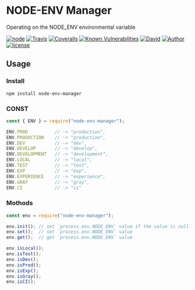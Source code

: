 # NODE-ENV Manager

Operating on the NODE_ENV environmental variable

[![node][NPM_URL]][NPM_HREF]
[![Travis][TRAVIS_URL]][TRAVIS_HREF]
[![Coveralls][COVERALLS_URL]][COVERALLS_HREF]
[![Known Vulnerabilities][SNYK_URL]][SNYK_HREF]
[![David][DAVID_URL]][DAVID_HREF]
[![Author][AUTHOR_URL]][AUTHOR_HREF]
[![license][LICENSE_URL]][LICENSE_HREF]

## Usage

### Install

```shell
npm install node-env-manager
```

### CONST

```javascript
const { ENV } = require("node-env-manager");

ENV.PROD          // -> "production",
ENV.PRODUCTION    // -> "production",
ENV.DEV           // -> "dev",
ENV.DEVELOP       // -> "develop",
ENV.DEVELOPMENT   // -> "development",
ENV.LOCAL         // -> "local",
ENV.TEST          // -> "test",
ENV.EXP           // -> "exp",
ENV.EXPERIENCE    // -> "experience",
ENV.GRAY          // -> "gray",
ENV.CI            // -> "ci"
```

### Mothods

```javascript
const env = require("node-env-manager");

env.init(); // set `process.env.NODE_ENV` value if the value is null
env.set();  // set `process.env.NODE_ENV` value
env.get();  // get `process.env.NODE_ENV` value

env.isLocal();
env.isTest();
env.isDev();
env.isProd();
env.isExp();
env.isGray();
env.isCI();
```

[NPM_URL]: https://img.shields.io/node/v/node-env-manager.svg?style=flat-square&maxAge=600
[NPM_HREF]: https://www.npmjs.com/package/node-env-manager
[TRAVIS_URL]: https://img.shields.io/travis/Arylo/nodenv/master.svg?style=flat-square&logo=travis&maxAge=600
[TRAVIS_HREF]: https://travis-ci.org/Arylo/nodenv
[COVERALLS_URL]: https://img.shields.io/coveralls/github/Arylo/nodenv/master.svg?style=flat-square&maxAge=600
[COVERALLS_HREF]: https://coveralls.io/github/Arylo/nodenv
[SNYK_URL]: https://snyk.io/test/github/Arylo/nodenv/badge.svg?style=flat-square&maxAge=600
[SNYK_HREF]: https://snyk.io/test/github/Arylo/nodenv
[DAVID_URL]: https://img.shields.io/david/Arylo/nodenv.svg?style=flat-square&maxAge=600
[DAVID_HREF]: https://github.com/Arylo/nodenv
[AUTHOR_URL]: https://img.shields.io/badge/Author-AryloYeung-blue.svg?style=flat-square&maxAge=7200
[AUTHOR_HREF]: https://github.com/arylo
[LICENSE_URL]: https://img.shields.io/github/license/Arylo/npm-project-init.svg?style=flat-square&maxAge=7200
[LICENSE_HREF]: https://opensource.org/licenses/MIT

